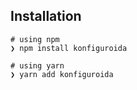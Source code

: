 ## Installation

```console
# using npm
❯ npm install konfiguroida

# using yarn
❯ yarn add konfiguroida
```
